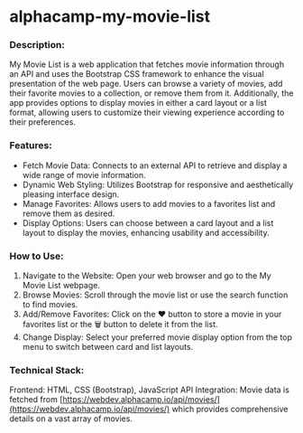 # alphacamp-my-movie-list

### Description:
My Movie List is a web application that fetches movie information through an API and uses the Bootstrap CSS framework to enhance the visual presentation of the web page. Users can browse a variety of movies, add their favorite movies to a collection, or remove them from it. Additionally, the app provides options to display movies in either a card layout or a list format, allowing users to customize their viewing experience according to their preferences.

### Features:
* Fetch Movie Data: Connects to an external API to retrieve and display a wide range of movie information.
* Dynamic Web Styling: Utilizes Bootstrap for responsive and aesthetically pleasing interface design.
* Manage Favorites: Allows users to add movies to a favorites list and remove them as desired.
* Display Options: Users can choose between a card layout and a list layout to display the movies, enhancing usability and accessibility.

### How to Use:
1. Navigate to the Website: Open your web browser and go to the My Movie List webpage.
2. Browse Movies: Scroll through the movie list or use the search function to find movies.
3. Add/Remove Favorites: Click on the :heart: button to store a movie in your favorites list or the :wastebasket: button to delete it from the list.
4. Change Display: Select your preferred movie display option from the top menu to switch between card and list layouts.

### Technical Stack:
Frontend: HTML, CSS (Bootstrap), JavaScript
API Integration: Movie data is fetched from [https://webdev.alphacamp.io/api/movies/](https://webdev.alphacamp.io/api/movies/) which provides comprehensive details on a vast array of movies.
